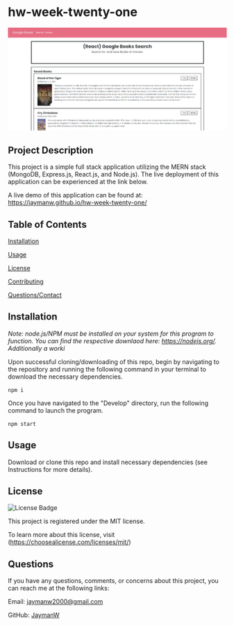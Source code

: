 # hw-week-twenty-one

![image](hwWeekTwentyOneDemo.PNG)
  
  ## Project Description

  This project is a simple full stack application utilizing the MERN stack (MongoDB, Express.js, React.js, and Node.js). The live deployment of this application can be experienced at the link below.
  
  A live demo of this application can be found at: https://jaymanw.github.io/hw-week-twenty-one/

  ## Table of Contents

  [Installation](#installation)

  [Usage](#usage)

  [License](#license)

  [Contributing](#contributing)
  
  [Questions/Contact](#questions)

  ## Installation
  
  *Note: node.js/NPM must be installed on your system for this program to function. You can find the respective downlaod here: https://nodejs.org/. Additionally a worki*

  Upon successful cloning/downloading of this repo, begin by navigating to the repository and running the following command in your terminal to download the necessary dependencies.

  ~~~
  npm i
  ~~~
  
  Once you have navigated to the "Develop" directory, run the following command to launch the program.
  
  ~~~
  npm start
  ~~~

  ## Usage

  Download or clone this repo and install necessary dependencies (see Instructions for more details).

  ## License

  ![License Badge](https://img.shields.io/badge/License-MIT-purple.svg)

  This project is registered under the MIT license.

  To learn more about this license, visit (https://choosealicense.com/licenses/mit/)

  ## Questions

  If you have any questions, comments, or concerns about this project, you can reach me at the following links:
  
  Email: jaymanw2000@gmail.com
  
  GitHub: [JaymanW](https://github.com/JaymanW)
